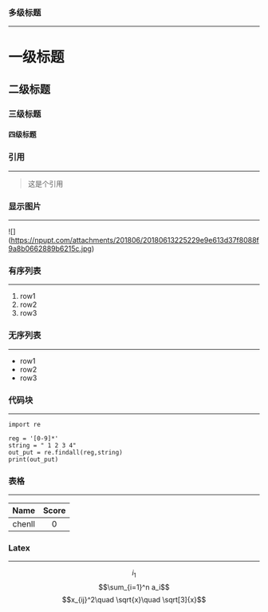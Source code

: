 ### 多级标题 
***
# 一级标题 
## 二级标题 
### 三级标题 
#### 四级标题
### 引用 
***
> 这是个引用 
### 显示图片 
*** 
![] (https://npupt.com/attachments/201806/20180613225229e9e613d37f8088f9a8b0662889b6215c.jpg)
### 有序列表 
*** 
1. row1 
2. row2 
3. row3 
### 无序列表
***
* row1 
* row2 
* row3 
### 代码块
***
```
import re

reg = '[0-9]*'
string = " 1 2 3 4"
out_put = re.findall(reg,string)
print(out_put)
```
### 表格
***
| Name | Score | 
| :---: | :---: |
| chenll | 0 |
### Latex
***
$$i_1$$
$$\sum_{i=1}^n a_i$$ 
$$x_{ij}^2\quad \sqrt{x}\quad \sqrt[3]{x}$$